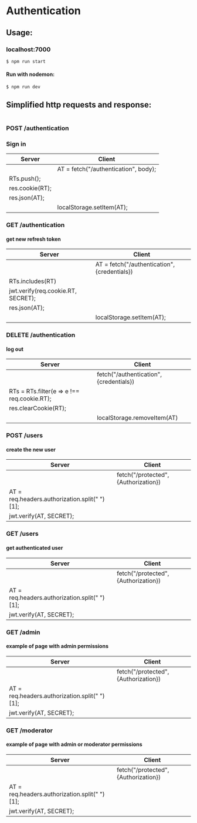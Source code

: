 ﻿# Authentication

## Usage:

### localhost:7000
```
$ npm run start
```
#### Run with nodemon:
```
$ npm run dev
```


## Simplified http requests and response:
```
```
### POST /authentication
### Sign in
| Server                                        | Client                                       |
|-----------------------------------------------|----------------------------------------------|
|                                               | AT = fetch("/authentication", body);         |
| RTs.push();                                   |                                              |
| res.cookie(RT);                               |                                              |
| res.json(AT);                                 |                                              |
|                                               | localStorage.setItem(AT);                    |
### GET /authentication
#### get new refresh token
| Server                                        | Client                                       |
|-----------------------------------------------|----------------------------------------------|
|                                               | AT = fetch("/authentication", {credentials}) |
| RTs.includes(RT)                              |                                              |
| jwt.verify(req.cookie.RT, SECRET);            |                                              |
| res.json(AT);                                 |                                              |
|                                               | localStorage.setItem(AT);                    |
### DELETE /authentication
#### log out
| Server                                        | Client                                       |
|-----------------------------------------------|----------------------------------------------|
|                                               |  fetch("/authentication", {credentials})     |
| RTs = RTs.filter(e => e !== req.cookie.RT);   |                                              |
| res.clearCookie(RT);                          |                                              |
|                                               | localStorage.removeItem(AT)                  |

### POST /users
#### create the new user
| Server                                        | Client                                       |
|-----------------------------------------------|----------------------------------------------|
|                                               |  fetch("/protected", {Authorization})        |
| AT = req.headers.authorization.split(" ")[1]; |                                              |
| jwt.verify(AT, SECRET);                       |                                              |
### GET /users
#### get authenticated user
| Server                                        | Client                                       |
|-----------------------------------------------|----------------------------------------------|
|                                               |  fetch("/protected", {Authorization})        |
| AT = req.headers.authorization.split(" ")[1]; |                                              |
| jwt.verify(AT, SECRET);                       |                                              |

### GET /admin
#### example of page with admin permissions
| Server                                        | Client                                       |
|-----------------------------------------------|----------------------------------------------|
|                                               |  fetch("/protected", {Authorization})        |
| AT = req.headers.authorization.split(" ")[1]; |                                              |
| jwt.verify(AT, SECRET);                       |                                              |
### GET /moderator
#### example of page with admin or moderator permissions
| Server                                        | Client                                       |
|-----------------------------------------------|----------------------------------------------|
|                                               |  fetch("/protected", {Authorization})        |
| AT = req.headers.authorization.split(" ")[1]; |                                              |
| jwt.verify(AT, SECRET);                       |                                              |


